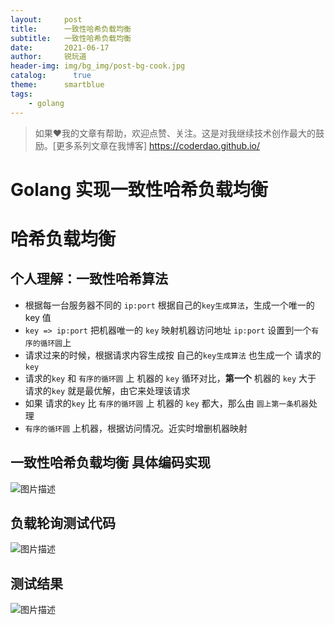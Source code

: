```yaml
---
layout:     post
title:      一致性哈希负载均衡
subtitle:   一致性哈希负载均衡
date:       2021-06-17
author:     锐玩道
header-img: img/bg_img/post-bg-cook.jpg
catalog:      true
theme:      smartblue
tags:
    - golang
---
```


> 如果❤️我的文章有帮助，欢迎点赞、关注。这是对我继续技术创作最大的鼓励。[更多系列文章在我博客] https://coderdao.github.io/

# Golang 实现一致性哈希负载均衡
# 哈希负载均衡

## 个人理解：一致性哈希算法
- 根据每一台服务器不同的 `ip:port` 根据自己的`key生成算法`，生成一个唯一的 key 值
- `key => ip:port` 把机器唯一的 `key` 映射机器访问地址 `ip:port` 设置到一个`有序的循环圆`上
- 请求过来的时候，根据请求内容生成按 自己的`key生成算法` 也生成一个 请求的`key`
- 请求的`key` 和 `有序的循环圆` 上 机器的 `key` 循环对比，**第一个** 机器的 `key` 大于 请求的`key` 就是最优解，由它来处理该请求
- 如果 请求的`key` 比 `有序的循环圆` 上 机器的 `key` 都大，那么由 `圆上第一条机器`处理
- `有序的循环圆` 上机器，根据访问情况。近实时增删机器映射

## 一致性哈希负载均衡 具体编码实现
![图片描述](http://img1.sycdn.imooc.com/60cda54d0001af4017655036.png)


## 负载轮询测试代码
![图片描述](//img1.sycdn.imooc.com/60cda5dc00019d8817651484.png)

## 测试结果
![图片描述](//img1.sycdn.imooc.com/60cda61c0001231217650836.png)